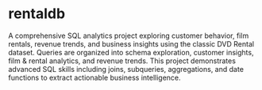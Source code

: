 # rentaldb
A comprehensive SQL analytics project exploring customer behavior, film rentals, revenue trends, and business insights using the classic DVD Rental dataset. Queries are organized into schema exploration, customer insights, film & rental analytics, and revenue trends. This project demonstrates advanced SQL skills including joins, subqueries, aggregations, and date functions to extract actionable business intelligence.
